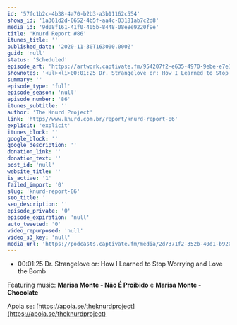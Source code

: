 ```yaml
---
id: '57fc1b2c-4b38-4a70-b2b3-a3b11162c554'
shows_id: '1a361d2d-0652-4b5f-aa4c-03181ab7c2d8'
media_id: '9d08f161-41f0-405b-8448-08e8e9220f9e'
title: 'Knurd Report #86'
itunes_title: ''
published_date: '2020-11-30T163000.000Z'
guid: 'null'
status: 'Scheduled'
episode_art: 'https://artwork.captivate.fm/954207f2-e635-4970-9ebe-e7e1e07ea56a/hfoi62jle25yvdxjawjcltru.jpg'
shownotes: '<ul><li>00:01:25 Dr. Strangelove or: How I Learned to Stop Worrying and Love the Bomb</li></ul><p>Featuring music: <strong>Marisa Monte - Não É Proibido</strong> e <strong>Marisa Monte - Chocolate</strong></p><p>Apoia.se: <a href="https://apoia.se/theknurdproject" rel="noopener noreferrer" target="_blank">https://apoia.se/theknurdproject</a></p>'
summary: ''
episode_type: 'full'
episode_season: 'null'
episode_number: '86'
itunes_subtitle: ''
author: 'The Knurd Project'
link: 'https//www.knurd.com.br/report/knurd-report-86'
explicit: 'explicit'
itunes_block: ''
google_block: ''
google_description: ''
donation_link: ''
donation_text: ''
post_id: 'null'
website_title: ''
is_active: '1'
failed_import: '0'
slug: 'knurd-report-86'
seo_title: ''
seo_description: ''
episode_private: '0'
episode_expiration: 'null'
auto_tweeted: '0'
video_repurposed: 'null'
video_s3_key: 'null'
media_url: 'https://podcasts.captivate.fm/media/2d7371f2-352b-40d1-b920-a8a69d1d4b8c/knurd85.mp3'
---
```

*   00:01:25 Dr. Strangelove or: How I Learned to Stop Worrying and Love the Bomb

Featuring music: **Marisa Monte - Não É Proibido** e **Marisa Monte - Chocolate**

Apoia.se: [https://apoia.se/theknurdproject](https://apoia.se/theknurdproject)